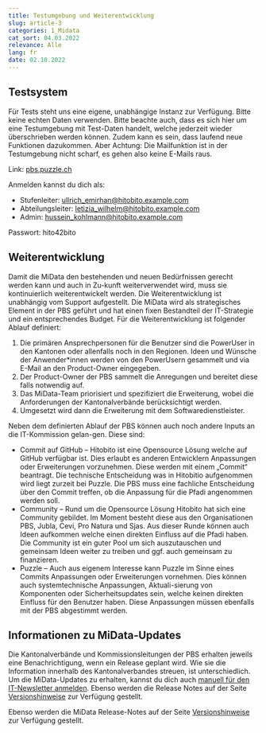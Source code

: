 ```yaml
---
title: Testumgebung und Weiterentwicklung
slug: article-3
categories: 1_Midata
cat_sort: 04.03.2022
relevance: Alle
lang: fr
date: 02.10.2022
---
```


## Testsystem

Für Tests steht uns eine eigene, unabhängige Instanz zur Verfügung. Bitte keine echten Daten verwenden. Bitte beachte auch, dass es sich hier um eine Test­um­gebung mit Test-Daten handelt, welche jederzeit wieder überschrieben werden können. Zudem kann es sein, dass laufend neue Funktionen dazukommen. Aber Achtung: Die Mailfunktion ist in der Testumgebung nicht scharf, es gehen also keine E-Mails raus.

Link: [pbs.puzzle.ch](https://pbs.puzzle.ch/)

Anmelden kannst du dich als:

* Stufenleiter: ullrich_emirhan@hitobito.example.com
* Abteilungsleiter: letizia_wilhelm@hitobito.example.com
* Admin: hussein_kohlmann@hitobito.example.com

Passwort: hito42bito

## Weiterentwicklung

Damit die MiData den bestehenden und neuen Bedürfnissen gerecht werden kann und auch in Zu-kunft weiterverwendet wird, muss sie kontinuierlich weiterentwickelt werden. Die Weiterentwicklung ist unabhängig vom Support aufgestellt. Die MiData wird als strategisches Element in der PBS geführt und hat einen fixen Bestandteil der IT-Strategie und ein entsprechendes Budget.
Für die Weiterentwicklung ist folgender Ablauf definiert: 
1. Die primären Ansprechpersonen für die Benutzer sind die PowerUser in den Kantonen oder allenfalls noch in den Regionen. Ideen und Wünsche der Anwender*innen werden von den PowerUsern gesammelt und via E-Mail an den Product-Owner eingegeben. 
2. Der Product-Owner der PBS sammelt die Anregungen und bereitet diese falls notwendig auf. 
3. Das MiData-Team priorisiert und spezifiziert die Erweiterung, wobei die Anforderungen der Kantonalverbände berücksichtigt werden. 
4. Umgesetzt wird dann die Erweiterung mit dem Softwaredienstleister.

Neben dem definierten Ablauf der PBS können auch noch andere Inputs an die IT-Kommission gelan-gen. Diese sind: 
*	Commit auf GitHub – Hitobito ist eine Opensource Lösung welche auf GitHub verfügbar ist. Dies erlaubt es anderen Entwicklern Anpassungen oder Erweiterungen vorzunehmen. Diese werden mit einem „Commit“ beantragt. Die technische Entscheidung was in Hitobitio aufgenommen wird liegt zurzeit bei Puzzle. Die PBS muss eine fachliche Entscheidung über den Commit treffen, ob die Anpassung für die Pfadi angenommen werden soll. 
*	Community – Rund um die Opensource Lösung Hitobito hat sich eine Community gebildet. Im Moment besteht diese aus den Organisationen PBS, Jubla, Cevi, Pro Natura und Sjas. Aus dieser Runde können auch Ideen aufkommen welche einen direkten Einfluss auf die Pfadi haben. Die Community ist ein guter Pool um sich auszutauschen und gemeinsam Ideen weiter zu treiben und ggf. auch gemeinsam zu finanzieren. 
*	Puzzle – Auch aus eigenem Interesse kann Puzzle im Sinne eines Commits Anpassungen oder Erweiterungen vornehmen. Dies können auch systemtechnische Anpassungen, Aktuali-sierung von Komponenten oder Sicherheitsupdates sein, welche keinen direkten Einfluss für den Benutzer haben. Diese Anpassungen müssen ebenfalls mit der PBS abgestimmt werden. 


## Informationen zu MiData-Updates
Die Kantonalverbände und Kommissionsleitungen der PBS erhalten jeweils eine Benachrichtigung, wenn ein Release geplant wird. Wie sie die Information innerhalb des Kantonalverbandes streuen, ist unterschiedlich. Um die MiData-Updates zu erhalten, kannst du dich auch [manuell für den IT-Newsletter anmelden](https://db.scout.ch/de/groups/2/mailing_lists/1564).
Ebenso werden die Release Notes auf der Seite [Versionshinweise](https://scout-ch.github.io/docu/de/versionshinweise) zur Verfügung gestellt. 

Ebenso werden die MiData Release-Notes auf der Seite [Versionshinweise](https://scout-ch.github.io/docu/de/versionshinweise) zur Verfügung gestellt. 

